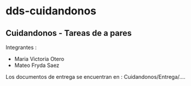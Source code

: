 # dds-cuidandonos
## Cuidandonos - Tareas de a pares 

Integrantes :
- Maria Victoria Otero
- Mateo Fryda Saez

Los documentos de entrega se encuentran en : Cuidandonos/Entrega/....